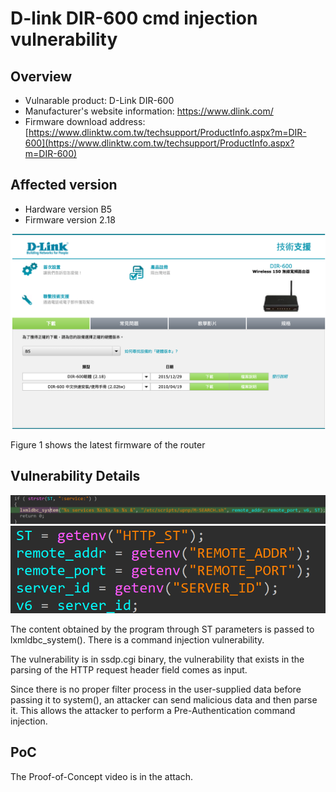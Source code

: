 # D-link DIR-600 cmd injection vulnerability

## Overview
- Vulnarable product: D-Link DIR-600
- Manufacturer's website information: https://www.dlink.com/
- Firmware download address: [https://www.dlinktw.com.tw/techsupport/ProductInfo.aspx?m=DIR-600](https://www.dlinktw.com.tw/techsupport/ProductInfo.aspx?m=DIR-600)

## Affected version
- Hardware version B5
- Firmware version 2.18

![1](img/1.png)

Figure 1 shows the latest firmware of the router

## Vulnerability Details
![2](img/2.png)
![3](img/3.png)

The content obtained by the program through ST parameters is passed to lxmldbc_system(). There is a command injection vulnerability.

The vulnerability is in ssdp.cgi binary, the vulnerability that exists in the parsing of the HTTP request header field comes as input. 

Since there is no proper filter process in the user-supplied data before passing it to system(), an attacker can send malicious data and then parse it. This allows the attacker to perform a Pre-Authentication command injection.


## PoC
The Proof-of-Concept video is in the attach.
